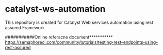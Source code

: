 # catalyst-ws-automation
This repository is created for Catalyst Web services automation using rest assured Framework

###########Online referacne document***********
https://semaphoreci.com/community/tutorials/testing-rest-endpoints-using-rest-assured
